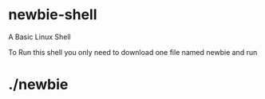 # newbie-shell
A Basic Linux Shell

To Run this shell you only need to download one file named newbie and run 
# ./newbie

